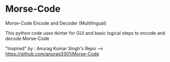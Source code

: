 # Morse-Code

Morse-Code Encode and Decoder (Multilingual)

This python code uses tkinter for GUI and basic logical steps to encode and decode Morse-Code


"Inspired" by : Anurag Kumar Singh's Repo --> https://github.com/anurag3301/Morse-Code
